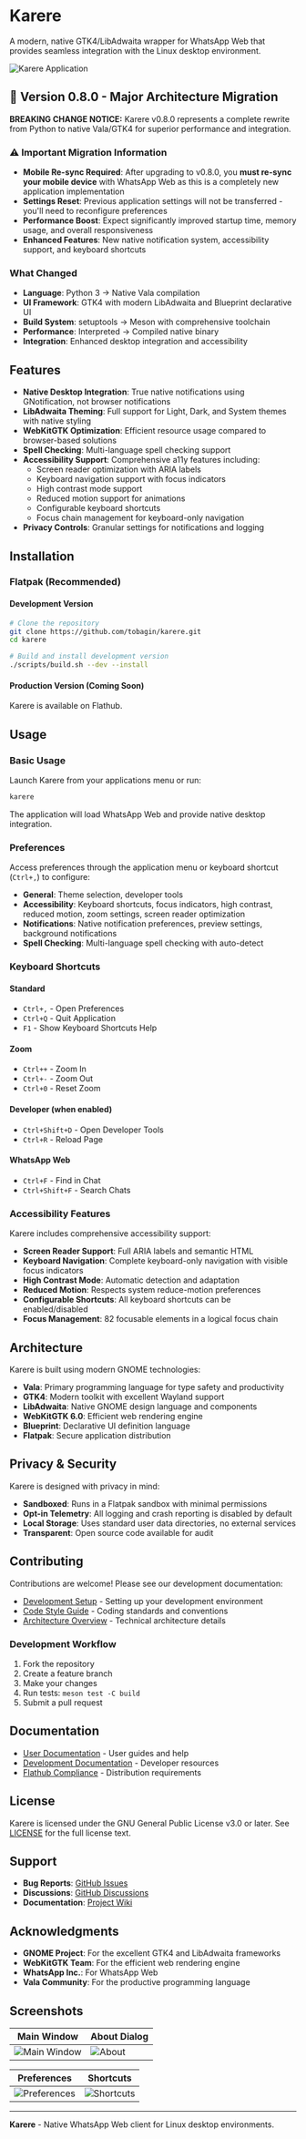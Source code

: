 # Karere

A modern, native GTK4/LibAdwaita wrapper for WhatsApp Web that provides seamless integration with the Linux desktop environment.

![Karere Application](https://raw.githubusercontent.com/tobagin/karere/main/data/screenshots/main-window.png)

## 🚀 Version 0.8.0 - Major Architecture Migration

**BREAKING CHANGE NOTICE:** Karere v0.8.0 represents a complete rewrite from Python to native Vala/GTK4 for superior performance and integration.

### ⚠️ Important Migration Information

- **Mobile Re-sync Required**: After upgrading to v0.8.0, you **must re-sync your mobile device** with WhatsApp Web as this is a completely new application implementation
- **Settings Reset**: Previous application settings will not be transferred - you'll need to reconfigure preferences
- **Performance Boost**: Expect significantly improved startup time, memory usage, and overall responsiveness
- **Enhanced Features**: New native notification system, accessibility support, and keyboard shortcuts

### What Changed
- **Language**: Python 3 → Native Vala compilation
- **UI Framework**: GTK4 with modern LibAdwaita and Blueprint declarative UI
- **Build System**: setuptools → Meson with comprehensive toolchain
- **Performance**: Interpreted → Compiled native binary
- **Integration**: Enhanced desktop integration and accessibility

## Features

- **Native Desktop Integration**: True native notifications using GNotification, not browser notifications
- **LibAdwaita Theming**: Full support for Light, Dark, and System themes with native styling
- **WebKitGTK Optimization**: Efficient resource usage compared to browser-based solutions
- **Spell Checking**: Multi-language spell checking support
- **Accessibility Support**: Comprehensive a11y features including:
  - Screen reader optimization with ARIA labels
  - Keyboard navigation support with focus indicators
  - High contrast mode support
  - Reduced motion support for animations
  - Configurable keyboard shortcuts
  - Focus chain management for keyboard-only navigation
- **Privacy Controls**: Granular settings for notifications and logging

## Installation

### Flatpak (Recommended)

#### Development Version
```bash
# Clone the repository
git clone https://github.com/tobagin/karere.git
cd karere

# Build and install development version
./scripts/build.sh --dev --install
```

#### Production Version (Coming Soon)
Karere is available on Flathub.

## Usage

### Basic Usage

Launch Karere from your applications menu or run:
```bash
karere
```

The application will load WhatsApp Web and provide native desktop integration.

### Preferences

Access preferences through the application menu or keyboard shortcut (`Ctrl+,`) to configure:

- **General**: Theme selection, developer tools
- **Accessibility**: Keyboard shortcuts, focus indicators, high contrast, reduced motion, zoom settings, screen reader optimization
- **Notifications**: Native notification preferences, preview settings, background notifications
- **Spell Checking**: Multi-language spell checking with auto-detect

### Keyboard Shortcuts

#### Standard
- `Ctrl+,` - Open Preferences
- `Ctrl+Q` - Quit Application
- `F1` - Show Keyboard Shortcuts Help

#### Zoom
- `Ctrl++` - Zoom In
- `Ctrl+-` - Zoom Out
- `Ctrl+0` - Reset Zoom

#### Developer (when enabled)
- `Ctrl+Shift+D` - Open Developer Tools
- `Ctrl+R` - Reload Page

#### WhatsApp Web
- `Ctrl+F` - Find in Chat
- `Ctrl+Shift+F` - Search Chats

### Accessibility Features

Karere includes comprehensive accessibility support:

- **Screen Reader Support**: Full ARIA labels and semantic HTML
- **Keyboard Navigation**: Complete keyboard-only navigation with visible focus indicators
- **High Contrast Mode**: Automatic detection and adaptation
- **Reduced Motion**: Respects system reduce-motion preferences
- **Configurable Shortcuts**: All keyboard shortcuts can be enabled/disabled
- **Focus Management**: 82 focusable elements in a logical focus chain

## Architecture

Karere is built using modern GNOME technologies:

- **Vala**: Primary programming language for type safety and productivity
- **GTK4**: Modern toolkit with excellent Wayland support
- **LibAdwaita**: Native GNOME design language and components
- **WebKitGTK 6.0**: Efficient web rendering engine
- **Blueprint**: Declarative UI definition language
- **Flatpak**: Secure application distribution

## Privacy & Security

Karere is designed with privacy in mind:

- **Sandboxed**: Runs in a Flatpak sandbox with minimal permissions
- **Opt-in Telemetry**: All logging and crash reporting is disabled by default
- **Local Storage**: Uses standard user data directories, no external services
- **Transparent**: Open source code available for audit

## Contributing

Contributions are welcome! Please see our development documentation:

- [Development Setup](docs/DEVELOPMENT.md) - Setting up your development environment
- [Code Style Guide](docs/CODE_STYLE.md) - Coding standards and conventions
- [Architecture Overview](docs/ARCHITECTURE.md) - Technical architecture details

### Development Workflow

1. Fork the repository
2. Create a feature branch
3. Make your changes
4. Run tests: `meson test -C build`
5. Submit a pull request

## Documentation

- [User Documentation](docs/) - User guides and help
- [Development Documentation](docs/DEVELOPMENT.md) - Developer resources
- [Flathub Compliance](docs/FLATHUB_COMPLIANCE.md) - Distribution requirements

## License

Karere is licensed under the GNU General Public License v3.0 or later. See [LICENSE](LICENSE) for the full license text.

## Support

- **Bug Reports**: [GitHub Issues](https://github.com/tobagin/karere/issues)
- **Discussions**: [GitHub Discussions](https://github.com/tobagin/karere/discussions)
- **Documentation**: [Project Wiki](https://github.com/tobagin/karere/wiki)

## Acknowledgments

- **GNOME Project**: For the excellent GTK4 and LibAdwaita frameworks
- **WebKitGTK Team**: For the efficient web rendering engine
- **WhatsApp Inc.**: For WhatsApp Web
- **Vala Community**: For the productive programming language

## Screenshots

| Main Window | About Dialog |
|-------------|--------------|
| ![Main Window](data/screenshots/main-window.png) | ![About](data/screenshots/about.png) |

| Preferences | Shortcuts |
|-------------|-----------|
| ![Preferences](data/screenshots/preferences.png) | ![Shortcuts](data/screenshots/shortcuts.png) |

---

**Karere** - Native WhatsApp Web client for Linux desktop environments.
